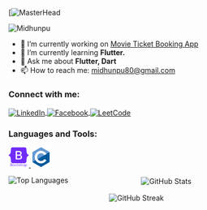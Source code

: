 [![MasterHead](https://www.google.com/url?sa=i&url=https%3A%2F%2Fwww.theaidream.com%2F&psig=AOvVaw22io3mC7pCVNpQGiIRTey0&ust=1710913833949000&source=images&cd=vfe&opi=89978449&ved=0CBUQjRxqFwoTCLCWhuvQ_4QDFQAAAAAdAAAAABAE)

<p align="left"> 
  <img src="https://komarev.com/ghpvc/?username=Midhunpu80n&label=Profile%20views&color=0e75b6&style=flat" alt="Midhunpu" /> 
</p>

- 🔭 I’m currently working on [Movie Ticket Booking App](https://github.com/Midhunpu80/Book-my-screen.git)
- 🌱 I’m currently learning **Flutter.**
- 💬 Ask me about **Flutter, Dart**
- 📫 How to reach me: [midhunpu80@gmail.com](mailto:midhunpu80@gmail.com)

<h3 align="left">Connect with me:</h3>
<p align="left">
  <a href="https://www.linkedin.com/in/midhun-pu-94a455249/?msgcontrolname=view_message_button&msgconversationid=2-owy1yzbjodetn2jloc00otm5ltk1mjutzjm2mwi4nmuyzmfjxzaxma%3d%3d&msgoverlay=true" target="blank">
    <img align="center" src="https://raw.githubusercontent.com/rahuldkjain/github-profile-readme-generator/master/src/images/icons/Social/linked-in-alt.svg" alt="LinkedIn" height="30" width="40" />
  </a>
  <a href="https://www.instagram.com/midhun_p.u/" target="blank">
    <img align="center" src="https://raw.githubusercontent.com/rahuldkjain/github-profile-readme-generator/master/src/images/icons/Social/facebook.svg" alt="Facebook" height="30" width="40" />
  </a>
  <a href="https://leetcode.com/midhunpu80/" target="blank">
    <img align="center" src="https://raw.githubusercontent.com/rahuldkjain/github-profile-readme-generator/master/src/images/icons/Social/leet-code.svg" alt="LeetCode" height="30" width="40" />
  </a>
</p>

<h3 align="left">Languages and Tools:</h3>
<p align="left"> 
  <a href="https://getbootstrap.com" target="_blank" rel="noreferrer"> 
    <img src="https://raw.githubusercontent.com/devicons/devicon/master/icons/bootstrap/bootstrap-plain-wordmark.svg" alt="Bootstrap" width="40" height="40"/> 
  </a> 
  <a href="https://www.cprogramming.com/" target="_blank" rel="noreferrer"> 
    <img src="https://raw.githubusercontent.com/devicons/devicon/master/icons/c/c-original.svg" alt="C" width="40" height="40"/> 
  </a> 
  <!-- Add more icons here -->
</p>

<p align="center">
  <img align="left" src="https://github-readme-stats.vercel.app/api/top-langs/?username=Midhunpu80&layout=compact&theme=dark" alt="Top Languages" />
</p>

<p align="center">
  <img align="center" src="https://github-readme-stats.vercel.app/api?username=Midhunpu80&show_icons=true&theme=dark" alt="GitHub Stats" />
</p>

<p align="center">
  <img align="center" src="https://github-readme-streak-stats.herokuapp.com/?user=Midhunpu80&theme=dark" alt="GitHub Streak" />
</p>
